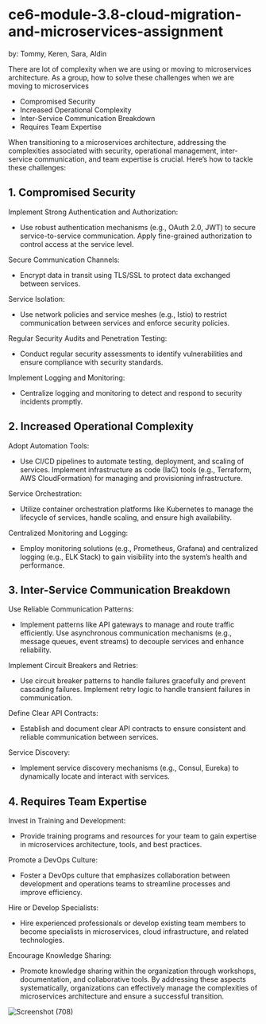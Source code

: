 # ce6-module-3.8-cloud-migration-and-microservices-assignment

by: Tommy, Keren, Sara, Aldin

There are lot of complexity when we are using or moving to microservices architecture. As a group, how to solve these challenges when we are moving to microservices

- Compromised Security
- Increased Operational Complexity
- Inter-Service Communication Breakdown
- Requires Team Expertise





When transitioning to a microservices architecture, addressing the complexities associated with security, operational management, inter-service communication, and team expertise is crucial. Here’s how to tackle these challenges:

## 1. Compromised Security

Implement Strong Authentication and Authorization:

- Use robust authentication mechanisms (e.g., OAuth 2.0, JWT) to secure service-to-service communication.
Apply fine-grained authorization to control access at the service level.

Secure Communication Channels:

- Encrypt data in transit using TLS/SSL to protect data exchanged between services.

Service Isolation:

- Use network policies and service meshes (e.g., Istio) to restrict communication between services and enforce security policies.

Regular Security Audits and Penetration Testing:

- Conduct regular security assessments to identify vulnerabilities and ensure compliance with security standards.

Implement Logging and Monitoring:

- Centralize logging and monitoring to detect and respond to security incidents promptly.

## 2. Increased Operational Complexity

Adopt Automation Tools:

- Use CI/CD pipelines to automate testing, deployment, and scaling of services.
Implement infrastructure as code (IaC) tools (e.g., Terraform, AWS CloudFormation) for managing and provisioning infrastructure.

Service Orchestration:

- Utilize container orchestration platforms like Kubernetes to manage the lifecycle of services, handle scaling, and ensure high availability.

Centralized Monitoring and Logging:

- Employ monitoring solutions (e.g., Prometheus, Grafana) and centralized logging (e.g., ELK Stack) to gain visibility into the system’s health and performance.

## 3. Inter-Service Communication Breakdown

Use Reliable Communication Patterns:

- Implement patterns like API gateways to manage and route traffic efficiently.
Use asynchronous communication mechanisms (e.g., message queues, event streams) to decouple services and enhance reliability.

Implement Circuit Breakers and Retries:

- Use circuit breaker patterns to handle failures gracefully and prevent cascading failures.
Implement retry logic to handle transient failures in communication.

Define Clear API Contracts:

- Establish and document clear API contracts to ensure consistent and reliable communication between services.

Service Discovery:

- Implement service discovery mechanisms (e.g., Consul, Eureka) to dynamically locate and interact with services.

## 4. Requires Team Expertise

Invest in Training and Development:

- Provide training programs and resources for your team to gain expertise in microservices architecture, tools, and best practices.

Promote a DevOps Culture:

- Foster a DevOps culture that emphasizes collaboration between development and operations teams to streamline processes and improve efficiency.

Hire or Develop Specialists:

- Hire experienced professionals or develop existing team members to become specialists in microservices, cloud infrastructure, and related technologies.

Encourage Knowledge Sharing:

- Promote knowledge sharing within the organization through workshops, documentation, and collaborative tools.
By addressing these aspects systematically, organizations can effectively manage the complexities of microservices architecture and ensure a successful transition.

![Screenshot (708)](https://github.com/user-attachments/assets/54e8ec64-8bc0-4c70-8432-3d65778d9b6b)
